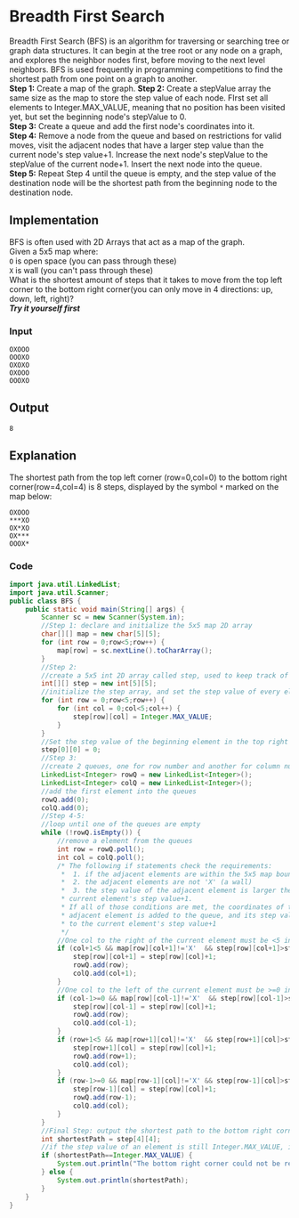 # Breadth First Search
Breadth First Search (BFS) is an algorithm for traversing or searching tree or graph data structures. It can begin at the tree root or any node on a graph, and explores the neighbor nodes first, before moving to the next level neighbors. BFS is used frequently in programming competitions to find the shortest path from one point on a graph to another.\
**Step 1:** Create a map of the graph.
**Step 2:** Create a stepValue array the same size as the map to store the step value of each node. FIrst set all elements to Integer.MAX_VALUE, meaning that no position has been visited yet, but set the beginning node's stepValue to 0.\
**Step 3:** Create a queue and add the first node's coordinates into it.\
**Step 4:** Remove a node from the queue and based on restrictions for valid moves, visit the adjacent nodes that have a larger step value than the current node's step value+1. Increase the next node's stepValue to the stepValue of the current node+1. Insert the next node into the queue.\
**Step 5:** Repeat Step 4 until the queue is empty, and the step value of the destination node will be the shortest path from the beginning node to the destination node.
## Implementation
BFS is often used with 2D Arrays that act as a map of the graph.\
Given a 5x5 map where:\
```O``` is open space (you can pass through these)\
```X``` is wall (you can't pass through these)\
What is the shortest amount of steps that it takes to move from the top left corner to the bottom right corner(you can only move in 4 directions: up, down, left, right)?\
**_Try it yourself first_**
### Input
```
OXOOO
OOOXO
OXOXO
OXOOO
OOOXO
```
## Output
```8```
## Explanation
The shortest path from the top left corner (row=0,col=0) to the bottom right corner(row=4,col=4) is 8 steps, displayed by the symbol ```*``` marked on the map below:
```
OXOOO
***XO
OX*XO
OX***
OOOX*
```
### Code
```java
import java.util.LinkedList;
import java.util.Scanner;
public class BFS {
	public static void main(String[] args) {
		Scanner sc = new Scanner(System.in);
		//Step 1: declare and initialize the 5x5 map 2D array
		char[][] map = new char[5][5];
		for (int row = 0;row<5;row++) {
			map[row] = sc.nextLine().toCharArray();
		}
		//Step 2: 
		//create a 5x5 int 2D array called step, used to keep track of the number of steps it takes to reach each element on the map from the beginning element
		int[][] step = new int[5][5];
		//initialize the step array, and set the step value of every element to Integer.MAX_VALUE meaning that no elements has been visited yet
		for (int row = 0;row<5;row++) {
			for (int col = 0;col<5;col++) {
				step[row][col] = Integer.MAX_VALUE;
			}
		}
		//Set the step value of the beginning element in the top right corner(row=0,col=0) to 0
		step[0][0] = 0;
		//Step 3:
		//create 2 queues, one for row number and another for column number
		LinkedList<Integer> rowQ = new LinkedList<Integer>();
		LinkedList<Integer> colQ = new LinkedList<Integer>();
		//add the first element into the queues
		rowQ.add(0);
		colQ.add(0);
		//Step 4-5:
		//loop until one of the queues are empty
		while (!rowQ.isEmpty()) {
			//remove a element from the queues
			int row = rowQ.poll();
			int col = colQ.poll();
			/* The following if statements check the requirements:
			 * 	1. if the adjacent elements are within the 5x5 map boundary
			 * 	2. the adjacent elements are not 'X' (a wall)
			 * 	3. the step value of the adjacent element is larger then the
			 * current element's step value+1.
			 * If all of those conditions are met, the coordinates of the
			 * adjacent element is added to the queue, and its step value is set
			 * to the current element's step value+1
			 */
			//One col to the right of the current element must be <5 in order to remain in the map
			if (col+1<5 && map[row][col+1]!='X'  && step[row][col+1]>step[row][col]+1) {
				step[row][col+1] = step[row][col]+1;
				rowQ.add(row);
				colQ.add(col+1);
			}
			//One col to the left of the current element must be >=0 in order to remain in the map
			if (col-1>=0 && map[row][col-1]!='X'  && step[row][col-1]>step[row][col]+1) {
				step[row][col-1] = step[row][col]+1;
				rowQ.add(row);
				colQ.add(col-1);
			}
			if (row+1<5 && map[row+1][col]!='X'  && step[row+1][col]>step[row][col]+1) {
				step[row+1][col] = step[row][col]+1;
				rowQ.add(row+1);
				colQ.add(col);
			}
			if (row-1>=0 && map[row-1][col]!='X' && step[row-1][col]>step[row][col]+1) {
				step[row-1][col] = step[row][col]+1;
				rowQ.add(row-1);
				colQ.add(col);
			}
		}
		//Final Step: output the shortest path to the bottom right corner(row=4,col=4)
		int shortestPath = step[4][4];
		//if the step value of an element is still Integer.MAX_VALUE, it means that it has not been visited
		if (shortestPath==Integer.MAX_VALUE) {		
			System.out.println("The bottom right corner could not be reached");
		} else {
			System.out.println(shortestPath);
		}
	}
}
```